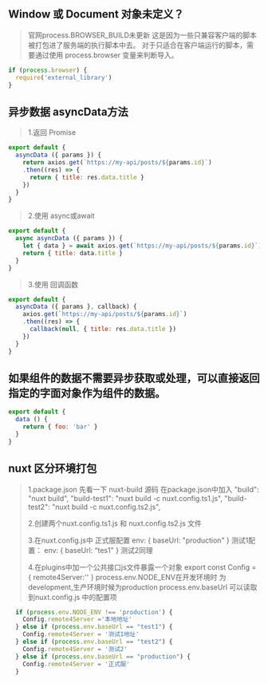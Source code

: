 ## Window 或 Document 对象未定义？
>官网process.BROWSER_BUILD未更新
>这是因为一些只兼容客户端的脚本被打包进了服务端的执行脚本中去。 对于只适合在客户端运行的脚本，需要通过使用 process.browser 变量来判断导入。
```javascript
if (process.browser) {
  require('external_library')
}
```
## 异步数据 asyncData方法
>1.返回 Promise
```javascript
export default {
  asyncData ({ params }) {
    return axios.get(`https://my-api/posts/${params.id}`)
    .then((res) => {
      return { title: res.data.title }
    })
  }
}
```
>2.使用 async或await
```javascript
export default {
  async asyncData ({ params }) {
    let { data } = await axios.get(`https://my-api/posts/${params.id}`)
    return { title: data.title }
  }
}
```
>3.使用 回调函数
```javascript
export default {
  asyncData ({ params }, callback) {
    axios.get(`https://my-api/posts/${params.id}`)
    .then((res) => {
      callback(null, { title: res.data.title })
    })
  }
}
```
## 如果组件的数据不需要异步获取或处理，可以直接返回指定的字面对象作为组件的数据。
```javascript
export default {
  data () {
    return { foo: 'bar' }
  }
}
```

## nuxt 区分环境打包
>1.package.json
>先看一下 nuxt-build 源码
>在package.json中加入
>"build": "nuxt build",
>"build-test1": "nuxt build -c nuxt.config.ts1.js",
>"build-test2": "nuxt build -c nuxt.config.ts2.js",
>
>2.创建两个nuxt.config.ts1.js 和 nuxt.config.ts2.js 文件
>
>3.在nuxt.config.js中
>正式服配置
>env: {
>baseUrl: "production"
>}
>测试1配置：
>env: {
>baseUrl: “tes1"
>}
>测试2同理
>
>4.在plugins中加一个公共接口js文件暴露一个对象
>export const Config = {
>remote4Server:''
>}
>process.env.NODE_ENV在开发环境时 为development,生产环境时候为production
>process.env.baseUrl 可以读取到nuxt.config.js 中的配置项
```javascript
  if (process.env.NODE_ENV !== 'production') {
    Config.remote4Server ='本地地址'
  } else if (process.env.baseUrl == "test1") {
    Config.remote4Server = '测试1地址'
  } else if (process.env.baseUrl == "test2") {
    Config.remote4Server = '测试2'
  } else if (process.env.baseUrl == "production") {
    Config.remote4Server = '正式服'
  }
```

